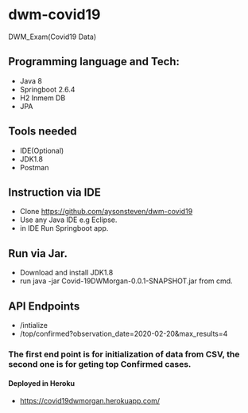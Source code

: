# dwm-covid19
DWM_Exam(Covid19 Data)

## Programming language and Tech:
- Java 8
- Springboot 2.6.4
- H2 Inmem DB
- JPA

## Tools needed
- IDE(Optional)
- JDK1.8
- Postman

## Instruction via IDE
- Clone https://github.com/aysonsteven/dwm-covid19
- Use any Java IDE e.g Eclipse.
- in IDE Run Springboot app.

## Run via Jar.
- Download and install JDK1.8
- run java -jar Covid-19DWMorgan-0.0.1-SNAPSHOT.jar from cmd.

## API Endpoints
- /intialize
- /top/confirmed?observation_date=2020-02-20&max_results=4

### The first end point is for initialization of data from CSV, the second one is for geting top Confirmed cases.

#### Deployed in Heroku
- https://covid19dwmorgan.herokuapp.com/


